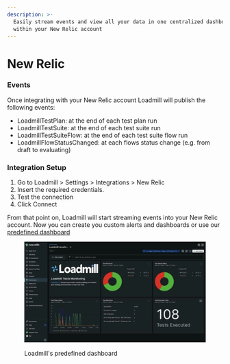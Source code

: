 ```yaml
---
description: >-
  Easily stream events and view all your data in one centralized dashboard
  within your New Relic account
---
```


# New Relic

### Events

Once integrating with your New Relic account Loadmill will publish the following events:

* LoadmillTestPlan: at the end of each test plan run
* LoadmillTestSuite: at the end of each test suite run
* LoadmillTestSuiteFlow: at the end of each test suite flow run
* LoadmillFlowStatusChanged: at each flows status change (e.g. from draft to evaluating)

### Integration Setup

1. Go to Loadmill > Settings > Integrations > New Relic
2. Insert the required credentials.
3. Test the connection
4. Click Connect

From that point on, Loadmill will start streaming events into your New Relic account. Now you can create you custom alerts and dashboards or use our [predefined dashboard](https://newrelic.com/instant-observability/loadmill)

&#x20;

<figure><img src="../.gitbook/assets/image (1) (2).png" alt=""><figcaption><p>Loadmill's predefined dashboard</p></figcaption></figure>

